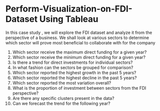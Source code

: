 # Perform-Visualization-on-FDI-Dataset Using Tableau
In this case study , we will explore the FDI dataset and analyze it from the perspective of a business.
We shall look at various sectors to determine which sector will prove most beneficial to collaborate with for the company

1. Which sector receive the maximum direct funding for a given year?
2. Which sector receive the minimum direct funding for a given year?
3. Is there a trend for direct investments for individual sectors?
4. In what fashion can the sectors be grouped for comparison?
5. Which sector reported the highest growth in the past 5 years?
6. Which sector reported the highest decline in the past 5 years?
7. Which sector reported the most variation overall?
8. What is the proportion of investment between sectors from the FDI perspective?
9. Are there any specific clusters present in the data?
10. Can we forecast the trend for the following year?
